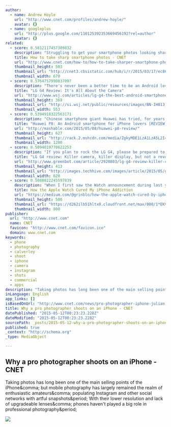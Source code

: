 ```yaml
---
author:
  - name: Andrew Hoyle
    url: "http://www.cnet.com/profiles/andrew-hoyle/"
    avatar: {}
  - name: googleplus
    url: "http://plus.google.com/110125392353669456192?rel=author"
    avatar: {}
related:
  - score: 0.5812117457389832
    description: "Struggling to get your smartphone photos looking sharp? Here are a few ways to ensure your mobile photography is crisp rather than mushy. Many of these principles also apply to photos taken with conventional cameras, so don't feel left out if mobile photography isn't your thing. Motion blur can make photos look soft."
    title: How to take sharp smartphone photos - CNET
    url: "http://www.cnet.com/how-to/how-to-take-sharper-smartphone-photos/"
    thumbnail_height: 503
    thumbnail_url: "http://cnet3.cbsistatic.com/hub/i/r/2015/03/17/ec861b3b-dfe0-4d05-a555-fbbbbc8eee10/thumbnail/670x503/18c01ded31489c660ba80f83c45de7be/sharpen-smartphone-image.jpg"
    thumbnail_width: 670
  - score: 0.5764757990837097
    description: "There's never been a better time to be an Android lover. That's because right now, in the U.S., you have a choice between two smartphones with cameras that can truly compete with the iPhone's camera: the Samsung Galaxy S6 and the all-new LG G4. This is a big deal."
    title: "LG G4 Review: It's All About the Camera"
    url: "http://www.wsj.com/articles/lg-g4-the-best-android-smartphone-camera-1431101498"
    thumbnail_height: 369
    thumbnail_url: "http://si.wsj.net/public/resources/images/BN-IH813_LGG4_H_G_20150507185343.jpg"
    thumbnail_width: 553
  - score: 0.5394918322563171
    description: "Chinese smartphone giant Huawei has tried, for years, to create a compelling global flagship smartphone. Its phones often have great specifications, solid pricing and pleasant (though never very original) design, but none of them manage to wow consumers outside of China the way Apple's iPhone or Samsung's Galaxy smartphones do."
    title: "Huawei P8: An Android smartphone for iPhone lovers [REVIEW]"
    url: "http://mashable.com/2015/05/08/huawei-p8-review/"
    thumbnail_height: 627
    thumbnail_url: "http://rack.2.mshcdn.com/media/ZgkyMDE1LzA1LzA5L2I4L2h1YXdlaXA4dGh1LmM1NTMzLmpwZwpwCXRodW1iCTEyMDB4NjI3IwplCWpwZw/b425e477/f81/huawei-p8-thumb.jpg"
    thumbnail_width: 1200
  - score: 0.5094019770622253
    description: "If you plan to rock the LG G4, please be prepared to account for your decisions. Samsung phones thoroughly dominate the Android space, so you have to share a veritable LG origin story whenever explaining an LG phone to non-nerd looky-loos. People are often suspicious of the rare and exotic."
    title: "LG G4 review: Killer camera, killer display, but not a revolutionary smartphone"
    url: "http://www.greenbot.com/article/2920803/lg-g4-review-killer-camera-killer-display-but-not-a-revolutionary-smartphone.html"
    thumbnail_height: 413
    thumbnail_url: "http://images.techhive.com/images/article/2015/05/g4-hand-100584462-primary.idge.jpg"
    thumbnail_width: 620
  - score: 0.5088822245597839
    description: "When I first saw the Watch announcement during last year's Apple keynote, I nearly teared up. Another device that would litter my mind with notifications, buzzing, and a constant need for attention, I thought. I had been struggling to break my iPhone dependency for months and nothing was working."
    title: How the Apple Watch Cured My iPhone Addiction
    url: "https://medium.com/@grinblo/how-the-apple-watch-cured-by-iphone-addiction-e57cd7217039"
    thumbnail_height: 500
    thumbnail_url: "https://d262ilb51hltx0.cloudfront.net/max/800/1*EKVSNEKTqdkqcDsB25j3qQ.png"
    thumbnail_width: 800
publisher:
  url: "http://www.cnet.com"
  name: CNET
  favicon: "http://www.cnet.com/favicon.ico"
  domain: www.cnet.com
keywords:
  - phone
  - photography
  - calverley
  - shoot
  - iphone
  - camera
  - instagram
  - shots
  - commercial
  - apps
description: "Taking photos has long been one of the main selling points of the iPhone, but mobile photography has largely remained the realm of enthusiastic amateurs, populating Instagram and other social networks with artful snapshots. With their lower resolution and lack of upgradeable lenses, phones haven't played a big role in professional photography."
inLanguage: English
app_links: []
isBasedOnUrl: "http://www.cnet.com/news/pro-photographer-iphone-julian-calverley-interview/?utm_content=bufferf2cfe&utm_medium=social&utm_source=facebook.com&utm_campaign=buffer"
title: Why a pro photographer shoots on an iPhone - CNET
datePublished: "2015-05-12T00:23:23.228Z"
dateModified: "2015-05-12T00:23:23.228Z"
sourcePath: _posts/2015-05-12-why-a-pro-photographer-shoots-on-an-iphone-cnet.md
published: true
_context: "http://schema.org"
_type: MediaObject

---
```

<article style=""><h1>Why a pro photographer shoots on an iPhone - CNET</h1><p>Taking photos has long been one of the main selling points of the iPhone&amp;comma; but mobile photography has largely remained the realm of enthusiastic amateurs&amp;comma; populating Instagram and other social networks with artful snapshots&amp;period; With their lower resolution and lack of upgradeable lenses&amp;comma; phones haven't played a big role in professional photography&amp;period;</p><img src="http://cnet2.cbsistatic.com/hub/i/r/2015/04/24/2445db7e-eb57-4599-9179-2c6f7e42e790/resize/770x578/9d1f7dd0ba2e170d0132b5e3e725fe45/julian-calverley-iphone-only-examples.jpg" /></article>